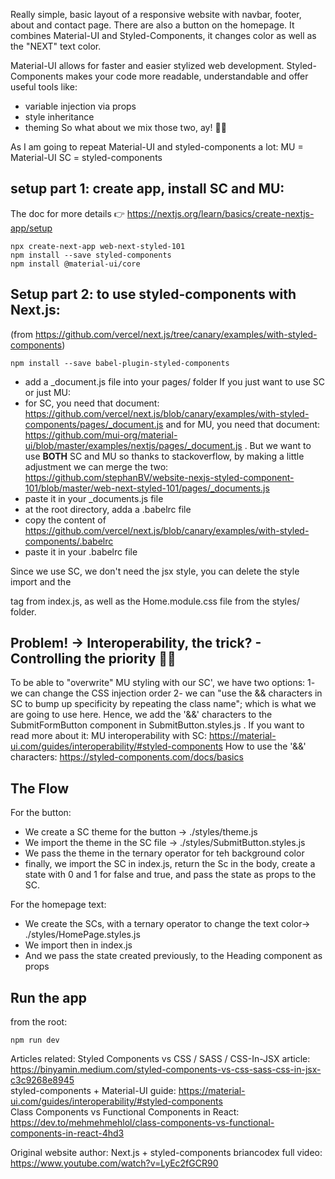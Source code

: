 Really simple, basic layout of a responsive website with navbar, footer, about and contact page.
There are also a button on the homepage. It combines Material-UI and Styled-Components, it changes color as well as the "NEXT" text color.

Material-UI allows for faster and easier stylized web development.
Styled-Components makes your code more readable, understandable and offer useful tools like:

- variable injection via props
- style inheritance
- theming
  So what about we mix those two, ay! 👨‍🎨

As I am going to repeat Material-UI and styled-components a lot:
MU = Material-UI
SC = styled-components

## setup part 1: create app, install SC and MU:

The doc for more details 👉 https://nextjs.org/learn/basics/create-nextjs-app/setup

```
npx create-next-app web-next-styled-101
npm install --save styled-components
npm install @material-ui/core
```

## Setup part 2: to use styled-components with Next.js:

(from https://github.com/vercel/next.js/tree/canary/examples/with-styled-components)

```
npm install --save babel-plugin-styled-components
```

- add a \_document.js file into your pages/ folder
  If you just want to use SC or just MU:
- for SC, you need that document: https://github.com/vercel/next.js/blob/canary/examples/with-styled-components/pages/_document.js
  and for MU, you need that document: https://github.com/mui-org/material-ui/blob/master/examples/nextjs/pages/_document.js .
  But we want to use **BOTH** SC and MU so thanks to stackoverflow, by making a little adjustment we can merge the two: https://github.com/stephanBV/website-nexjs-styled-component-101/blob/master/web-next-styled-101/pages/_documents.js
- paste it in your \_documents.js file
- at the root directory, adda a .babelrc file
- copy the content of https://github.com/vercel/next.js/blob/canary/examples/with-styled-components/.babelrc
- paste it in your .babelrc file

Since we use SC, we don't need the jsx style, you can delete the style import and the <div className={styles.container}> tag from index.js, as well as the Home.module.css file from the styles/ folder.

## Problem! -> Interoperability, the trick? - Controlling the priority 👮‍♀️

To be able to "overwrite" MU styling with our SC', we have two options:
1- we can change the CSS injection order
2- we can "use the && characters in SC to bump up specificity by repeating the class name"; which is what we are going to use here.
Hence, we add the '&&' characters to the SubmitFormButton component in SubmitButton.styles.js .
If you want to read more about it:
MU interoperability with SC: https://material-ui.com/guides/interoperability/#styled-components
How to use the '&&' characters: https://styled-components.com/docs/basics

## The Flow

For the button:

- We create a SC theme for the button -> ./styles/theme.js
- We import the theme in the SC file -> ./styles/SubmitButton.styles.js
- We pass the theme in the ternary operator for teh background color
- finally, we import the SC in index.js, return the Sc in the body, create a state with 0 and 1 for false and true, and pass the state as props to the SC.

For the homepage text:

- We create the SCs, with a ternary operator to change the text color-> ./styles/HomePage.styles.js
- We import then in index.js
- And we pass the state created previously, to the Heading component as props

## Run the app

from the root:

```
npm run dev
```

Articles related:
Styled Components vs CSS / SASS / CSS-In-JSX article: https://binyamin.medium.com/styled-components-vs-css-sass-css-in-jsx-c3c9268e8945 <br />
styled-components + Material-UI guide: https://material-ui.com/guides/interoperability/#styled-components <br />
Class Components vs Functional Components in React: https://dev.to/mehmehmehlol/class-components-vs-functional-components-in-react-4hd3 <br />

Original website author: Next.js + styled-components
briancodex
full video: https://www.youtube.com/watch?v=LyEc2fGCR90
